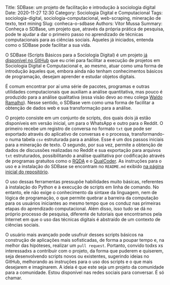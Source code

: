 Title: SDBase: um projeto de facilitação e introdução à sociologia digital
Date: 2020-11-27 12:30
Category: Sociologia Digital e Computacional
Tags: sociologia-digital, sociologia-computacional, web-scraping, mineração de texto, text mining
Slug: conheca-o-sdbase
Authors: Vítor Mussa
Summary: Conheça o SDBase, um projeto que, através da própria prática de pesquisa, pode te ajudar a dar o primeiro passo no aprendizado de técnicas computacionais para as ciências sociais. Àqueles já iniciados, entenda como o SDBase pode facilitar a sua vida.

O SDBase (Scripts Básicos para a Sociologia Digital) é um projeto [já disponível no GitHub](https://github.com/vmussa/sdbase) que eu criei para facilitar a execução de projetos em Sociologia Digital e Computacional e, ao mesmo, atuar como uma forma de introdução àqueles que, embora ainda não tenham conhecimentos básicos de programação, desejam aprender e estudar objetos digitais.

É comum encontrar por aí uma série de pacotes, programas e outras utilidades computacionais que auxiliam a análise quantitativa, mas pouco é produzido para a análise qualitativa (essa visão devo ao meu colega [Waldo Ramalho](https://br.linkedin.com/in/waldoramalho)). Nesse sentido, o SDBase vem como uma forma de facilitar a obtenção de dados web e sua transformação para a análise. 

O projeto consiste em um conjunto de scripts, dos quais dois já estão disponíveis em versão inicial, um para o WhatsApp e outro para o Reddit. O primeiro recebe um registro de conversa no formato `txt` que pode ser exportado através do aplicativo de conversas e o processa, transformando-o numa tabela `csv` estruturada para a análise. Esse é um dos passos iniciais para a mineração de texto. O segundo, por sua vez, permite a obtenção de dados de discussões realizadas no Reddit e sua exportação para arquivos `txt` estruturados, possibilitando a análise qualitativa por codificação através de programas gratuitos como o [RQDA](https://rqda.r-forge.r-project.org/) e o [QualCoder](https://qualcoder.wordpress.com/). As instruções para o uso e a instalação do SDBase se encontram no `README.md` exibido [na página inicial do repositório](https://github.com/vmussa/sdbase).

O uso dessas ferramentas pressupõe habilidades muito básicas, referentes à instalação do Python e à execução de scripts em linha de comando. No entanto, ele não exige o conhecimento da sintaxe da linguagem, nem de lógica de programação, o que permite quebrar a barreira da computação para os usuários iniciantes ao mesmo tempo que os conduz nas primeiras etapas do aprendizado computacional. Além disso, isso tudo se dá no próprio processo de pesquisa, diferente de tutoriais que encontramos pela Internet em que o uso das técnicas digitais é abstraído de um contexto de ciências sociais.

O usuário mais avançado pode usufruir desses scripts básicos na construção de aplicações mais sofisticadas, de forma a poupar tempo e, na melhor das hipóteses, realizar um `pull request`. Portanto, convido todxs xs interessadxs a contribuir com o projeto, da forma que puderem e quiserem, seja desenvolvendo scripts novos ou existentes, sugerindo ideias no GitHub, melhorando as instruções para o uso dos scripts e o que mais desejarem e imaginarem. A ideia é que este seja um projeto da comunidade para a comunidade. Estou disponível nas redes sociais para conversar. É só chamar.